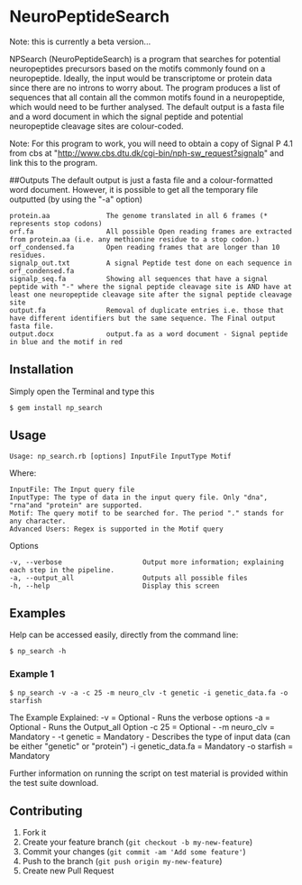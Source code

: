 # NeuroPeptideSearch
Note: this is currently a beta version...

NPSearch (NeuroPeptideSearch) is a program that searches for potential neuropeptides precursors based on the motifs commonly found on a neuropeptide. Ideally, the input would be transcriptome or protein data since there are no introns to worry about. The program produces a list of sequences that all contain all the common motifs found in a neuropeptide, which would need to be further analysed. The default output is a fasta file and a word document in which the signal peptide and potential neuropeptide cleavage sites are colour-coded.

Note: For this program to work, you will need to obtain a copy of Signal P 4.1 from cbs at "http://www.cbs.dtu.dk/cgi-bin/nph-sw_request?signalp" and link this to the program.

##Outputs
The default output is just a fasta file and a colour-formatted word document. However, it is possible to get all the temporary file outputted (by using the "-a" option)

    protein.aa              The genome translated in all 6 frames (* represents stop codons)
    orf.fa                  All possible Open reading frames are extracted from protein.aa (i.e. any methionine residue to a stop codon.)
    orf_condensed.fa        Open reading frames that are longer than 10 residues.
    signalp_out.txt         A signal Peptide test done on each sequence in orf_condensed.fa
    signalp_seq.fa          Showing all sequences that have a signal peptide with "-" where the signal peptide cleavage site is AND have at least one neuropeptide cleavage site after the signal peptide cleavage site
    output.fa               Removal of duplicate entries i.e. those that have different identifiers but the same sequence. The Final output fasta file.
    output.docx             output.fa as a word document - Signal peptide in blue and the motif in red
    
## Installation

Simply open the Terminal and type this
	
	$ gem install np_search


## Usage

    Usage: np_search.rb [options] InputFile InputType Motif

Where:

    InputFile: The Input query file
    InputType: The type of data in the input query file. Only "dna", "rna"and "protein" are supported.
    Motif: The query motif to be searched for. The period "." stands for any character.
    Advanced Users: Regex is supported in the Motif query

Options

    -v, --verbose                    Output more information; explaining each step in the pipeline.
    -a, --output_all                 Outputs all possible files
    -h, --help                       Display this screen

## Examples

Help can be accessed easily, directly from the command line:

    $ np_search -h

### Example 1 
    $ np_search -v -a -c 25 -m neuro_clv -t genetic -i genetic_data.fa -o starfish
  
  The Example Explained:
  -v                  = Optional - Runs the verbose options
  -a                  = Optional - Runs the Output_all Option
  -c 25               = Optional -
  -m neuro_clv        = Mandatory - 
  -t genetic          = Mandatory - Describes the type of input data 
                        (can be either "genetic" or "protein")
  -i genetic_data.fa  = Mandatory
  -o starfish         = Mandatory



Further information on running the script on test material is provided within the test suite download.

## Contributing

1. Fork it
2. Create your feature branch (`git checkout -b my-new-feature`)
3. Commit your changes (`git commit -am 'Add some feature'`)
4. Push to the branch (`git push origin my-new-feature`)
5. Create new Pull Request
